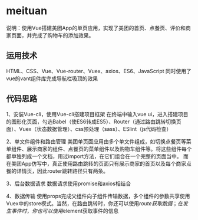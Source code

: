 # meituan
说明：使用Vue搭建美团App的单页应用，实现了美团的首页、点餐页、评价和商家页面，并完成了购物车的添加效果。

## 运用技术
HTML、CSS、Vue、Vue-router、Vuex、axios、ES6、JavaScript
同时使用了vue的vant组件库完成导航栏吸顶的效果

## 代码思路
1、安装Vue-cli，使用Vue-cli搭建项目框架
    在终端中输入vue ui，进入搭建项目的图形化页面，勾选Babel（使ES6转成ES5）、Router（通过路由跳转切换页面）、Vuex（状态数据管理）、css预处理（sass）、ESlint（js代码检查）
    
2、单文件组件和路由管理
    美团单页面应用由多个单文件组成，如切换点餐页等菜单组件、展示商家的组件、点餐页的菜单组件以及购物车组件等。将这些组件每个都单独列成一个文档，用过import方法，在它们组合在一个完整的页面当中。
    而在美团App仿写中，真正使用路由跳转的页面只有展示商家的首页以及每个商家点餐的详情页，因此router跳转路径只有两条。
   
3、后台数据请求
    数据请求使用promise和axios相结合
    
4、数据传输
    使用props完成父组件向子组件传输数据，多个组件的参数共享使用Vuex中的store模式。当然，在路由跳转时，你还可以使用$route获取数据；在发生事件时，你也可以使用$element获取事件的信息
    
